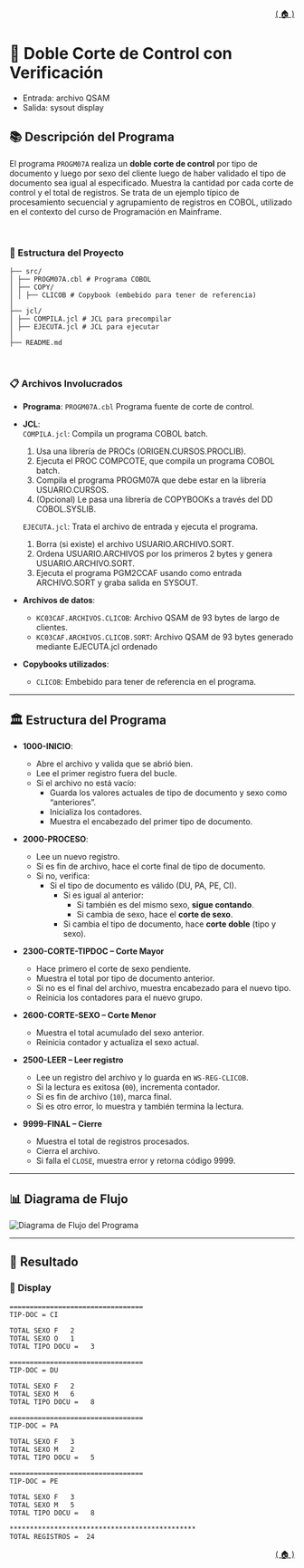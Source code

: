 <div style="text-align: right;">

[( 🏠 )](/)

</div>

# 📄 Doble Corte de Control con Verificación
- Entrada: archivo QSAM
- Salida: sysout display
## 📚 Descripción del Programa
El programa `PROGM07A` realiza un **doble corte de control** por tipo de documento y luego por sexo del cliente luego de haber validado el tipo de documento sea igual al especificado. Muestra la cantidad por cada corte de control y el total de registros. Se trata de un ejemplo típico de procesamiento secuencial y agrupamiento de registros en COBOL, utilizado en el contexto del curso de Programación en Mainframe.

</br>

### 🚀 Estructura del Proyecto

```
├── src/
│ ├── PROGM07A.cbl # Programa COBOL 
│ ├── COPY/
│ │ ├── CLICOB # Copybook (embebido para tener de referencia)
│
├── jcl/
│ ├── COMPILA.jcl # JCL para precompilar
│ ├── EJECUTA.jcl # JCL para ejecutar
│
├── README.md
```
</br>

### 📋 Archivos Involucrados

- **Programa**: `PROGM07A.cbl` Programa fuente de corte de control.
- **JCL**: \
`COMPILA.jcl`: Compila un programa COBOL batch.
  1. Usa una librería de PROCs (ORIGEN.CURSOS.PROCLIB).
  2. Ejecuta el PROC COMPCOTE, que compila un programa COBOL batch.
  3. Compila el programa PROGM07A que debe estar en la librería USUARIO.CURSOS.
  4. (Opcional) Le pasa una librería de COPYBOOKs a través del DD COBOL.SYSLIB. 

  `EJECUTA.jcl`: Trata el archivo de entrada y ejecuta el programa.
  1. Borra (si existe) el archivo USUARIO.ARCHIVO.SORT.
  2. Ordena USUARIO.ARCHIVOS por los primeros 2 bytes y genera USUARIO.ARCHIVO.SORT.
  3. Ejecuta el programa PGM2CCAF usando como entrada ARCHIVO.SORT y graba salida en SYSOUT.


- **Archivos de datos**:
  - `KC03CAF.ARCHIVOS.CLICOB`: Archivo QSAM de 93 bytes de largo de clientes. 
  - `KC03CAF.ARCHIVOS.CLICOB.SORT`: Archivo QSAM de 93 bytes generado mediante EJECUTA.jcl ordenado 
- **Copybooks utilizados**:
  - `CLICOB`: Embebido para tener de referencia en el programa.
---

## 🏛️ Estructura del Programa 
- **1000-INICIO**: 
  - Abre el archivo y valida que se abrió bien.
  - Lee el primer registro fuera del bucle.
  - Si el archivo no está vacío:
    - Guarda los valores actuales de tipo de documento y sexo como “anteriores”.
    - Inicializa los contadores.
    - Muestra el encabezado del primer tipo de documento.


- **2000-PROCESO**: 
  - Lee un nuevo registro.
  - Si es fin de archivo, hace el corte final de tipo de documento.
  - Si no, verifica:
      - Si el tipo de documento es válido (DU, PA, PE, CI).
          - Si es igual al anterior:
              - Si también es del mismo sexo, **sigue contando**.
              - Si cambia de sexo, hace el **corte de sexo**.
          - Si cambia el tipo de documento, hace **corte doble** (tipo y sexo).
- **2300-CORTE-TIPDOC – Corte Mayor**
  - Hace primero el corte de sexo pendiente.
  - Muestra el total por tipo de documento anterior.
  - Si no es el final del archivo, muestra encabezado para el nuevo tipo.
  - Reinicia los contadores para el nuevo grupo.

- **2600-CORTE-SEXO – Corte Menor**
  - Muestra el total acumulado del sexo anterior.
  - Reinicia contador y actualiza el sexo actual.

- **2500-LEER – Leer registro**
  - Lee un registro del archivo y lo guarda en `WS-REG-CLICOB`.
  - Si la lectura es exitosa (`00`), incrementa contador.
  - Si es fin de archivo (`10`), marca final.
  - Si es otro error, lo muestra y también termina la lectura.

- **9999-FINAL – Cierre**
  - Muestra el total de registros procesados.
  - Cierra el archivo.
  - Si falla el `CLOSE`, muestra error y retorna código 9999.

---
## 📊 Diagrama de Flujo
<image src="./GRAFICO.png" alt="Diagrama de Flujo del Programa">

---

## 🎯 Resultado

### 💬 Display 
```TEXT
=================================                                               
TIP-DOC = CI                                                                    
                                                                                
TOTAL SEXO F   2                                                                
TOTAL SEXO O   1                                                                
TOTAL TIPO DOCU =   3                                                           
                                                                                
=================================                                               
TIP-DOC = DU                                                                    
                                                                                
TOTAL SEXO F   2                                                                
TOTAL SEXO M   6                                                                
TOTAL TIPO DOCU =   8                                                           
                                                                                
=================================                                               
TIP-DOC = PA                                                                    
                                                                                
TOTAL SEXO F   3                                                                
TOTAL SEXO M   2                                                                
TOTAL TIPO DOCU =   5                                                           
                                                                                
=================================                                               
TIP-DOC = PE                                                                    
                                                                                
TOTAL SEXO F   3                                                                
TOTAL SEXO M   5                                                                
TOTAL TIPO DOCU =   8                                                           
                                                                                
**********************************************                                  
TOTAL REGISTROS =  24
```

<div style="text-align: right;">

[( 🏠 )](/)

</div>